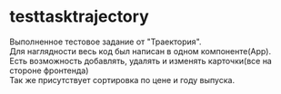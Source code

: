 # testtasktrajectory  
  
Выполненное тестовое задание от "Траектория".  
Для наглядности весь код был написан в одном компоненте(App).  
Есть возможность добавлять, удалять и изменять карточки(все на стороне фронтенда)  
Так же присутствует сортировка по цене и году выпуска.
